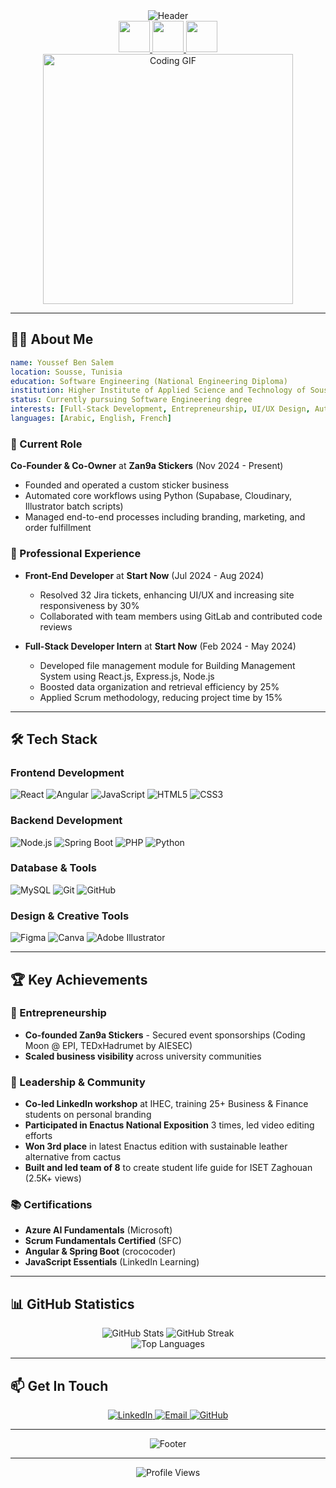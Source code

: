 <div align="center">
  <img src="https://capsule-render.vercel.app/api?type=waving&color=gradient&customColorList=0,2,2,5,30&height=200&section=header&text=Hey%20Everyone!%20I'm%20Youssef%20🕹️&fontSize=60&animation=fadeIn&fontAlignY=38&desc=Full-Stack%20Developer%20|%20Software%20Engineering%20Student%20|%20Entrepreneur&descAlignY=55&descAlign=50" alt="Header" />
</div>

<div align="center">
  <a href="https://www.linkedin.com/in/youssef-ben-salem">
    <img height="50" src="https://user-images.githubusercontent.com/46517096/166974368-9798f39f-1f46-499c-b14e-81f0a3f83a06.png"/>
  </a>
  <a href="https://github.com/jozefelmanga">
    <img height="50" src="https://user-images.githubusercontent.com/46517096/166974368-9798f39f-1f46-499c-b14e-81f0a3f83a06.png"/>
  </a>
  <a href="mailto:youssefbselem@gmail.com">
    <img height="50" src="https://user-images.githubusercontent.com/46517096/166974368-9798f39f-1f46-499c-b14e-81f0a3f83a06.png"/>
  </a>
</div>

<div align="center">
  <img src="https://media.giphy.com/media/LnKonfpQhRgvPw7yX3/giphy.gif" width="400" alt="Coding GIF"/>
</div>

---

## 👨‍💻 About Me

```yaml
name: Youssef Ben Salem
location: Sousse, Tunisia
education: Software Engineering (National Engineering Diploma)
institution: Higher Institute of Applied Science and Technology of Sousse (ISSATSO)
status: Currently pursuing Software Engineering degree
interests: [Full-Stack Development, Entrepreneurship, UI/UX Design, Automation]
languages: [Arabic, English, French]
```

### 🚀 Current Role
**Co-Founder & Co-Owner** at **Zan9a Stickers** (Nov 2024 - Present)
- Founded and operated a custom sticker business
- Automated core workflows using Python (Supabase, Cloudinary, Illustrator batch scripts)
- Managed end-to-end processes including branding, marketing, and order fulfillment

### 💼 Professional Experience
- **Front-End Developer** at **Start Now** (Jul 2024 - Aug 2024)
  - Resolved 32 Jira tickets, enhancing UI/UX and increasing site responsiveness by 30%
  - Collaborated with team members using GitLab and contributed code reviews

- **Full-Stack Developer Intern** at **Start Now** (Feb 2024 - May 2024)
  - Developed file management module for Building Management System using React.js, Express.js, Node.js
  - Boosted data organization and retrieval efficiency by 25%
  - Applied Scrum methodology, reducing project time by 15%

---

## 🛠️ Tech Stack

### Frontend Development
![React](https://img.shields.io/badge/React-20232A?style=for-the-badge&logo=react&logoColor=61DAFB)
![Angular](https://img.shields.io/badge/Angular-DD0031?style=for-the-badge&logo=angular&logoColor=white)
![JavaScript](https://img.shields.io/badge/JavaScript-323330?style=for-the-badge&logo=javascript&logoColor=F7DF1E)
![HTML5](https://img.shields.io/badge/HTML5-E34F26?style=for-the-badge&logo=html5&logoColor=white)
![CSS3](https://img.shields.io/badge/CSS3-1572B6?style=for-the-badge&logo=css3&logoColor=white)

### Backend Development
![Node.js](https://img.shields.io/badge/Node.js-43853D?style=for-the-badge&logo=node.js&logoColor=white)
![Spring Boot](https://img.shields.io/badge/Spring_Boot-6DB33F?style=for-the-badge&logo=spring-boot&logoColor=white)
![PHP](https://img.shields.io/badge/PHP-777BB4?style=for-the-badge&logo=php&logoColor=white)
![Python](https://img.shields.io/badge/Python-3776AB?style=for-the-badge&logo=python&logoColor=white)

### Database & Tools
![MySQL](https://img.shields.io/badge/MySQL-00000F?style=for-the-badge&logo=mysql&logoColor=white)
![Git](https://img.shields.io/badge/Git-F05032?style=for-the-badge&logo=git&logoColor=white)
![GitHub](https://img.shields.io/badge/GitHub-100000?style=for-the-badge&logo=github&logoColor=white)

### Design & Creative Tools
![Figma](https://img.shields.io/badge/Figma-F24E1E?style=for-the-badge&logo=figma&logoColor=white)
![Canva](https://img.shields.io/badge/Canva-%2300C4CC.svg?style=for-the-badge&logo=Canva&logoColor=white)
![Adobe Illustrator](https://img.shields.io/badge/Adobe%20Illustrator-FF9A00?style=for-the-badge&logo=adobe%20illustrator&logoColor=white)

---

## 🏆 Key Achievements

### 🎯 Entrepreneurship
- **Co-founded Zan9a Stickers** - Secured event sponsorships (Coding Moon @ EPI, TEDxHadrumet by AIESEC)
- **Scaled business visibility** across university communities

### 👥 Leadership & Community
- **Co-led LinkedIn workshop** at IHEC, training 25+ Business & Finance students on personal branding
- **Participated in Enactus National Exposition** 3 times, led video editing efforts
- **Won 3rd place** in latest Enactus edition with sustainable leather alternative from cactus
- **Built and led team of 8** to create student life guide for ISET Zaghouan (2.5K+ views)

### 📚 Certifications
- **Azure AI Fundamentals** (Microsoft)
- **Scrum Fundamentals Certified** (SFC)
- **Angular & Spring Boot** (crococoder)
- **JavaScript Essentials** (LinkedIn Learning)

---

## 📊 GitHub Statistics

<div align="center">
  <img src="https://github-readme-stats.vercel.app/api?username=jozefelmanga&theme=dark&hide_border=false&include_all_commits=false&count_private=false" alt="GitHub Stats" />
  <img src="https://github-readme-streak-stats.herokuapp.com/?user=jozefelmanga&theme=dark&hide_border=false" alt="GitHub Streak" />
</div>

<div align="center">
  <img src="https://github-readme-stats.vercel.app/api/top-langs/?username=jozefelmanga&theme=dark&hide_border=false&include_all_commits=false&count_private=false&layout=compact" alt="Top Languages" />
</div>

---

## 📫 Get In Touch

<div align="center">
  <a href="https://www.linkedin.com/in/youssef-ben-salem">
    <img src="https://img.shields.io/badge/LinkedIn-0077B5?style=for-the-badge&logo=linkedin&logoColor=white" alt="LinkedIn"/>
  </a>
  <a href="mailto:youssefbselem@gmail.com">
    <img src="https://img.shields.io/badge/Gmail-D14836?style=for-the-badge&logo=gmail&logoColor=white" alt="Email"/>
  </a>
  <a href="https://github.com/jozefelmanga">
    <img src="https://img.shields.io/badge/GitHub-100000?style=for-the-badge&logo=github&logoColor=white" alt="GitHub"/>
  </a>
</div>

---

<div align="center">
  <img src="https://capsule-render.vercel.app/api?type=waving&color=gradient&customColorList=0,2,2,5,30&height=100&section=footer&text=Thanks%20for%20visiting!%20🚀&fontSize=30&animation=fadeIn&fontAlignY=38" alt="Footer" />
</div>

---

<div align="center">
  <img src="https://visitcount.itsvg.in/api?id=jozefelmanga&icon=0&color=0" alt="Profile Views"/>
</div>
